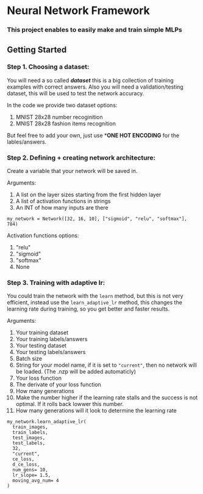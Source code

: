 # Neural Network Framework
### This project enables to easily make and train simple MLPs

## Getting Started
### Step 1. Choosing a dataset:
You will need a so called ***dataset*** this is a big collection of training examples with correct answers.
Also you will need a validation/testing dataset, this will be used to test the network accuracy.

In the code we provide two dataset options:
1. MNIST 28x28 number recoginition
2. MNIST 28x28 fashion items recognition

But feel free to add your own, just use ***ONE HOT ENCODING** for the lables/answers.

### Step 2. Defining + creating network architecture:
Create a variable that your network will be saved in.

Arguments:
1. A list on the layer sizes starting from the first hidden layer
2. A list of activation functions in strings
3. An INT of how many inputs are there
~~~
my_network = Network([32, 16, 10], ["sigmoid", "relu", "softmax"], 784)
~~~
Activation functions options:
1. "relu"
2. "sigmoid"
3. "softmax"
4. None

### Step 3. Training with adaptive lr:
You could train the network with the ```learn``` method, but this is not very efficient, instead use the ```learn_adaptive_lr``` method, this changes the learning rate during training, so you get better and faster results.

Arguments:
1. Your training dataset
2. Your training labels/answers
3. Your testing dataset
4. Your testing labels/answers
5. Batch size
6. String for your model name, if it is set to ```"current"```, then no network will be loaded. (The .nzp will be added automaticly)
7. Your loss function
8. The derivate of your loss function
9. How many generations
10. Make the number higher if the learning rate stalls and the success is not optimal. If it rolls back lowwer this number.
11. How many generations will it look to determine the learning rate
~~~
my_network.learn_adaptive_lr(
  train_images,
  train_labels,
  test_images,
  test_labels,
  32,
  "current",
  ce_loss,
  d_ce_loss,
  num_gens= 10,
  lr_slope= 1.5,
  moving_avg_num= 4
)
~~~
